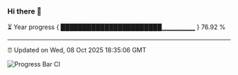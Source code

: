 ### Hi there 👋

⏳ Year progress { ███████████████████████▁▁▁▁▁▁▁ } 76.92 %

---

⏰ Updated on Wed, 08 Oct 2025 18:35:06 GMT

![Progress Bar CI](https://github.com/ZhaoGui/ZhaoGui/workflows/Progress%20Bar%20CI/badge.svg)

